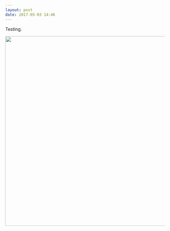 ```yaml
---
layout: post
date: 2017-05-03 14:46
---
```

Testing.

<img src="http://manton.micro.blog/uploads/2017/2b866cc8b4.jpg" width="600" height="600" style="height: auto" />

